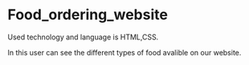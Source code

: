 # Food_ordering_website

Used technology and language is HTML,CSS.

In this user can see the different types of food avalible on our website.
